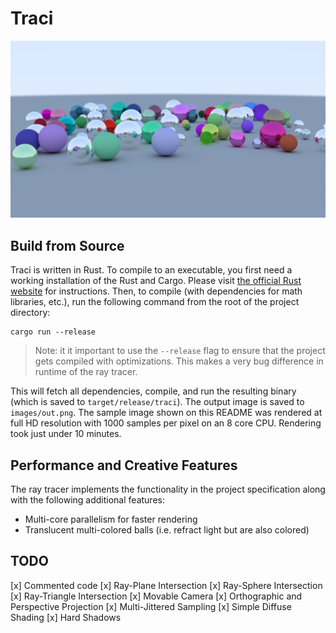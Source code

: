 # Traci

![A Sample Rendered Image](images/final.png)

## Build from Source

Traci is written in Rust. To compile to an executable, you first need a working installation of the Rust and Cargo. Please visit [the official Rust website](https://www.rust-lang.org/) for instructions. Then, to compile (with dependencies for math libraries, etc.), run the following command from the root of the project directory:

```
cargo run --release
```

> Note: it it important to use the `--release` flag to ensure that the project gets compiled with optimizations. This makes a very bug difference in runtime of the ray tracer.

This will fetch all dependencies, compile, and run the resulting binary (which is saved to `target/release/traci`). The output image is saved to `images/out.png`. The sample image shown on this README was rendered at full HD resolution with 1000 samples per pixel on an 8 core CPU. Rendering took just under 10 minutes.

## Performance and Creative Features

The ray tracer implements the functionality in the project specification along with the following additional features:

- Multi-core parallelism for faster rendering
- Translucent multi-colored balls (i.e. refract light but are also colored)

## TODO

[x] Commented code
[x] Ray-Plane Intersection
[x] Ray-Sphere Intersection
[x] Ray-Triangle Intersection
[x] Movable Camera
[x] Orthographic and Perspective Projection
[x] Multi-Jittered Sampling
[x] Simple Diffuse Shading
[x] Hard Shadows